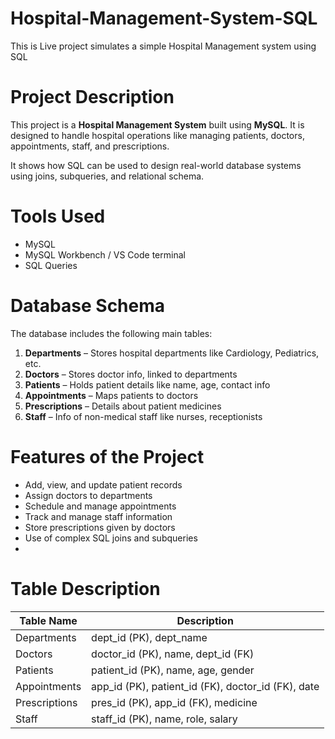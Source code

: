 ﻿# Hospital-Management-System-SQL
This is Live project simulates a simple  Hospital Management system using SQL

# Project Description
This project is a **Hospital Management System** built using **MySQL**. It is designed to handle hospital operations like managing patients, doctors, appointments, staff, and prescriptions.

It shows how SQL can be used to design real-world database systems using joins, subqueries, and relational schema.

# Tools Used

- MySQL 
- MySQL Workbench / VS Code terminal
- SQL Queries
# Database Schema

The database includes the following main tables:

1. **Departments** – Stores hospital departments like Cardiology, Pediatrics, etc.
2. **Doctors** – Stores doctor info, linked to departments
3. **Patients** – Holds patient details like name, age, contact info
4. **Appointments** – Maps patients to doctors
5. **Prescriptions** – Details about patient medicines
6. **Staff** – Info of non-medical staff like nurses, receptionists

# Features of the Project

- Add, view, and update patient records
- Assign doctors to departments
- Schedule and manage appointments
- Track and manage staff information
- Store prescriptions given by doctors
- Use of complex SQL joins and subqueries
- 
# Table Description

| Table Name     | Description                            |
|----------------|----------------------------------------|
| Departments    | dept_id (PK), dept_name                |
| Doctors        | doctor_id (PK), name, dept_id (FK)     |
| Patients       | patient_id (PK), name, age, gender     |
| Appointments   | app_id (PK), patient_id (FK), doctor_id (FK), date |
| Prescriptions  | pres_id (PK), app_id (FK), medicine    |
| Staff          | staff_id (PK), name, role, salary      |
